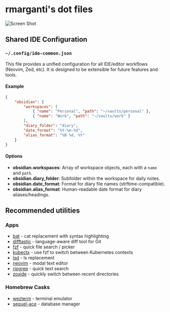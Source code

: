 # rmarganti's dot files

![Screen Shot](https://user-images.githubusercontent.com/1193396/196507311-b95e41e3-7dbd-41ca-bccb-cafe5d07b3f5.png)

## Shared IDE Configuration

### `~/.config/ide-common.json`

This file provides a unified configuration for all IDE/editor workflows (Neovim, Zed, etc). It is designed to be extensible for future features and tools.

#### Example

```json
{
    "obsidian": {
        "workspaces": [
            { "name": "Personal", "path": "~/vaults/personal" },
            { "name": "Work", "path": "~/vaults/work" }
        ],
        "diary_folder": "diary",
        "date_format": "%Y-%m-%d",
        "alias_format": "%B %d, %Y"
    }
}
```

#### Options

- **obsidian.workspaces**: Array of workspace objects, each with a `name` and `path`.
- **obsidian.diary_folder**: Subfolder within the workspace for daily notes.
- **obsidian.date_format**: Format for diary file names (strftime-compatible).
- **obsidian.alias_format**: Human-readable date format for diary aliases/headings.

## Recommended utilities

### Apps

- [bat](https://github.com/sharkdp/bat) - cat replacement with syntax highlighting
- [difftastic](https://github.com/Wilfred/difftastic) - language-aware diff tool for Git
- [fzf](https://github.com/junegunn/fzf) - quick file search / picker
- [kubectx](https://github.com/ahmetb/kubectx) - use fzf to switch between Kubernetes contexts
- [lsd](https://github.com/Peltoche/lsd) - ls replacement
- [neovim](https://github.com/neovim/neovim) - modal text editor
- [ripgrep](https://github.com/BurntSushi/ripgrep) - quick text search
- [zoxide](https://github.com/ajeetdsouza/zoxide) - quickly switch between recent directories

### Homebrew Casks

- [wezterm](https://github.com/wez/wezterm) - terminal emulator
- [sequel-ace](https://github.com/Sequel-Ace/Sequel-Ace) - database manager
